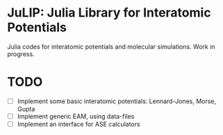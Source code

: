 # JuLIP: Julia Library for Interatomic Potentials

<!-- [![Build Status](https://travis-ci.org/cortner/JuLIP.jl.svg?branch=master)](https://travis-ci.org/cortner/JuLIP.jl) -->

Julia codes for interatomic potentials and molecular simulations.
Work in progress.


# TODO

- [ ] Implement some basic interatomic potentials: Lennard-Jones, Morse, Gupta
- [ ] Implement generic EAM, using data-files
- [ ] Implement an interface for ASE calculators
